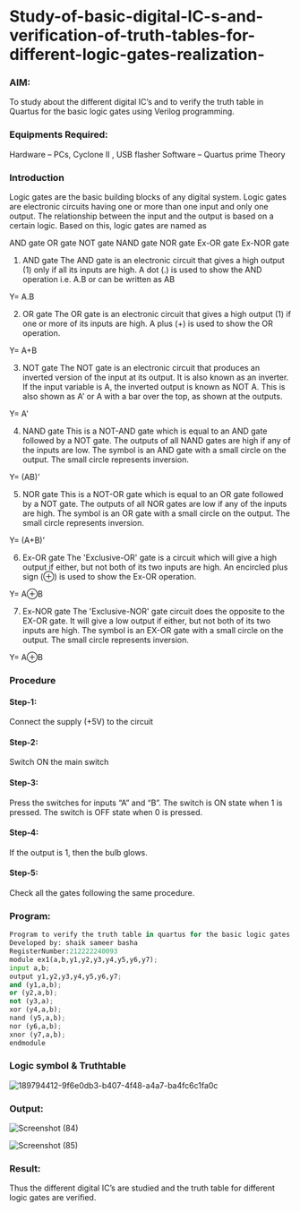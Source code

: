 # Study-of-basic-digital-IC-s-and-verification-of-truth-tables-for-different-logic-gates-realization-
### AIM:
To study about the different digital IC’s and to verify the truth table in Quartus for the basic logic gates using Verilog programming.

### Equipments Required:
Hardware – PCs, Cyclone II , USB flasher
Software – Quartus prime
Theory
### Introduction
Logic gates are the basic building blocks of any digital system. Logic gates are electronic circuits having one or more than one input and only one output. The relationship between the input and the output is based on a certain logic. Based on this, logic gates are named as

AND gate
OR gate
NOT gate
NAND gate
NOR gate
Ex-OR gate
Ex-NOR gate
1) AND gate
The AND gate is an electronic circuit that gives a high output (1) only if all its inputs are high. A dot (.) is used to show the AND operation i.e. A.B or can be written as AB

Y= A.B

2) OR gate
The OR gate is an electronic circuit that gives a high output (1) if one or more of its inputs are high. A plus (+) is used to show the OR operation.

Y= A+B

3) NOT gate
The NOT gate is an electronic circuit that produces an inverted version of the input at its output. It is also known as an inverter. If the input variable is A, the inverted output is known as NOT A. This is also shown as A' or A with a bar over the top, as shown at the outputs.

Y= A'

4) NAND gate
This is a NOT-AND gate which is equal to an AND gate followed by a NOT gate. The outputs of all NAND gates are high if any of the inputs are low. The symbol is an AND gate with a small circle on the output. The small circle represents inversion.

Y= (AB)’

5) NOR gate
This is a NOT-OR gate which is equal to an OR gate followed by a NOT gate. The outputs of all NOR gates are low if any of the inputs are high. The symbol is an OR gate with a small circle on the output. The small circle represents inversion.

Y= (A+B)’

6) Ex-OR gate
The 'Exclusive-OR' gate is a circuit which will give a high output if either, but not both of its two inputs are high. An encircled plus sign (⊕) is used to show the Ex-OR operation.

Y= A⊕B

7) Ex-NOR gate
The 'Exclusive-NOR' gate circuit does the opposite to the EX-OR gate. It will give a low output if either, but not both of its two inputs are high. The symbol is an EX-OR gate with a small circle on the output. The small circle represents inversion.

Y= A⊕B

### Procedure
#### Step-1:
Connect the supply (+5V) to the circuit
#### Step-2:
Switch ON the main switch
#### Step-3:
Press the switches for inputs “A” and “B”. The switch is ON state when 1 is pressed. The switch is OFF state when 0 is pressed.
#### Step-4:
If the output is 1, then the bulb glows.
#### Step-5:
Check all the gates following the same procedure.
### Program:
```python
Program to verify the truth table in quartus for the basic logic gates using Verilog programming.
Developed by: shaik sameer basha
RegisterNumber:212222240093 
module ex1(a,b,y1,y2,y3,y4,y5,y6,y7);
input a,b;
output y1,y2,y3,y4,y5,y6,y7;
and (y1,a,b);
or (y2,a,b);
not (y3,a);
xor (y4,a,b);
nand (y5,a,b);
nor (y6,a,b);
xnor (y7,a,b);
endmodule 
```
### Logic symbol & Truthtable
![189794412-9f6e0db3-b407-4f48-a4a7-ba4fc6c1fa0c](https://github.com/shaikSameerbasha5404/Study-of-basic-digital-IC-s-and-verification-of-truth-tables-for-different-logic-gates-realization-/assets/118707756/be2dbe9e-de9c-4578-9199-37456163abec)
### Output:
![Screenshot (84)](https://user-images.githubusercontent.com/118707756/231414295-b94101c2-b48c-4016-bf61-8e51fc89afc8.png)

![Screenshot (85)](https://user-images.githubusercontent.com/118707756/231414331-b98fba84-91c7-4d3c-82a6-ab8953b2033d.png)

### Result:
Thus the different digital IC’s are studied and the truth table for different logic gates are verified.
